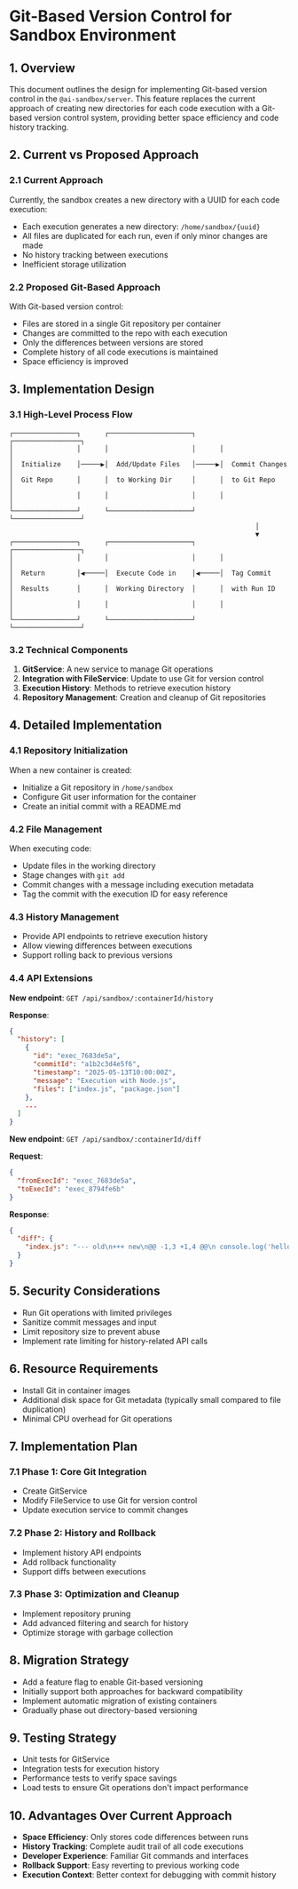 # Git-Based Version Control for Sandbox Environment

## 1. Overview

This document outlines the design for implementing Git-based version control in the `@ai-sandbox/server`. This feature replaces the current approach of creating new directories for each code execution with a Git-based version control system, providing better space efficiency and code history tracking.

## 2. Current vs Proposed Approach

### 2.1 Current Approach

Currently, the sandbox creates a new directory with a UUID for each code execution:

- Each execution generates a new directory: `/home/sandbox/{uuid}`
- All files are duplicated for each run, even if only minor changes are made
- No history tracking between executions
- Inefficient storage utilization

### 2.2 Proposed Git-Based Approach

With Git-based version control:

- Files are stored in a single Git repository per container
- Changes are committed to the repo with each execution
- Only the differences between versions are stored
- Complete history of all code executions is maintained
- Space efficiency is improved

## 3. Implementation Design

### 3.1 High-Level Process Flow

```
┌────────────────┐      ┌─────────────────────┐      ┌─────────────────┐
│                │      │                     │      │                 │
│  Initialize    │─────▶│  Add/Update Files   │─────▶│  Commit Changes │
│  Git Repo      │      │  to Working Dir     │      │  to Git Repo    │
│                │      │                     │      │                 │
└────────────────┘      └─────────────────────┘      └─────────────────┘
                                                              │
                                                              ▼
┌────────────────┐      ┌─────────────────────┐      ┌─────────────────┐
│                │      │                     │      │                 │
│  Return        │◀─────│  Execute Code in    │◀─────│  Tag Commit     │
│  Results       │      │  Working Directory  │      │  with Run ID    │
│                │      │                     │      │                 │
└────────────────┘      └─────────────────────┘      └─────────────────┘
```

### 3.2 Technical Components

1. **GitService**: A new service to manage Git operations
2. **Integration with FileService**: Update to use Git for version control
3. **Execution History**: Methods to retrieve execution history
4. **Repository Management**: Creation and cleanup of Git repositories

## 4. Detailed Implementation

### 4.1 Repository Initialization

When a new container is created:

- Initialize a Git repository in `/home/sandbox`
- Configure Git user information for the container
- Create an initial commit with a README.md

### 4.2 File Management

When executing code:

- Update files in the working directory
- Stage changes with `git add`
- Commit changes with a message including execution metadata
- Tag the commit with the execution ID for easy reference

### 4.3 History Management

- Provide API endpoints to retrieve execution history
- Allow viewing differences between executions
- Support rolling back to previous versions

### 4.4 API Extensions

**New endpoint**: `GET /api/sandbox/:containerId/history`

**Response**:

```json
{
  "history": [
    {
      "id": "exec_7683de5a",
      "commitId": "a1b2c3d4e5f6",
      "timestamp": "2025-05-13T10:00:00Z",
      "message": "Execution with Node.js",
      "files": ["index.js", "package.json"]
    },
    ...
  ]
}
```

**New endpoint**: `GET /api/sandbox/:containerId/diff`

**Request**:

```json
{
  "fromExecId": "exec_7683de5a",
  "toExecId": "exec_8794fe6b"
}
```

**Response**:

```json
{
  "diff": {
    "index.js": "--- old\n+++ new\n@@ -1,3 +1,4 @@\n console.log('hello');\n+console.log('new line');"
  }
}
```

## 5. Security Considerations

- Run Git operations with limited privileges
- Sanitize commit messages and input
- Limit repository size to prevent abuse
- Implement rate limiting for history-related API calls

## 6. Resource Requirements

- Install Git in container images
- Additional disk space for Git metadata (typically small compared to file duplication)
- Minimal CPU overhead for Git operations

## 7. Implementation Plan

### 7.1 Phase 1: Core Git Integration

- Create GitService
- Modify FileService to use Git for version control
- Update execution service to commit changes

### 7.2 Phase 2: History and Rollback

- Implement history API endpoints
- Add rollback functionality
- Support diffs between executions

### 7.3 Phase 3: Optimization and Cleanup

- Implement repository pruning
- Add advanced filtering and search for history
- Optimize storage with garbage collection

## 8. Migration Strategy

- Add a feature flag to enable Git-based versioning
- Initially support both approaches for backward compatibility
- Implement automatic migration of existing containers
- Gradually phase out directory-based versioning

## 9. Testing Strategy

- Unit tests for GitService
- Integration tests for execution history
- Performance tests to verify space savings
- Load tests to ensure Git operations don't impact performance

## 10. Advantages Over Current Approach

- **Space Efficiency**: Only stores code differences between runs
- **History Tracking**: Complete audit trail of all code executions
- **Developer Experience**: Familiar Git commands and interfaces
- **Rollback Support**: Easy reverting to previous working code
- **Execution Context**: Better context for debugging with commit history
